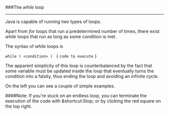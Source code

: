 ###The *while* loop
***

Java is capable of running two types of loops.

Apart from *for* loops that run a predetermined number of times, there exist *while* loops
that run as long as some condition is met.

The syntax of *while* loops is

`while ( <condition> ) `
`{`
  `code to execute`
`}`

The apparent simplicity of this loop is counterbalanced by the fact that some variable must be updated
inside the loop that eventually turns the condition into a falsity, thus ending the loop and avoiding an infinite cycle.

On the left you can see a couple of simple examples.

####Note: If you're stuck on an endless loop, you can terminate the execution of the code with &shortcut:Stop; or by clicking the red square on the top right.